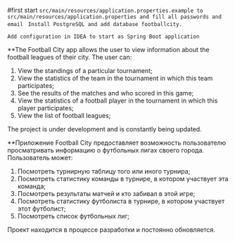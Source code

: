 
#first start
`src/main/resources/application.properties.example to src/main/resources/application.properties and fill all passwords and email
`
`Install PostgreSQL and add database footballcity.`

`Add configuration in IDEA to start as Spring Boot application`

**The Football City app allows the user to view information about the football leagues of their city.
The user can:
1) View the standings of a particular tournament;
2) View the statistics of the team in the tournament in which this team participates;
3) See the results of the matches and who scored in this game;
4) View the statistics of a football player in the tournament in which this player participates;
5) View the list of football leagues;

The project is under development and is constantly being updated.



**Приложение Football City предоставляет возможность пользователю просматривать информацию о футбольных лигах своего города.
Пользователь может:
1) Посмотреть турнирную таблицу того или иного турнира;
2) Посмотреть статистику команды в турнире, в котором участвует эта команда;
3) Посмотреть результаты матчей и кто забивал в этой игре;
4) Посмотреть статистику футболиста в турнире, в котором участвует этот футболист;
5) Посмотреть список футбольных лиг;

Проект находится в процессе разработки и постоянно обновляется.
